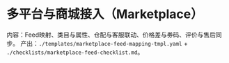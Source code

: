 # 多平台与商城接入（Marketplace）

内容：Feed映射、类目与属性、仓配与客服联动、价格差与券码、评价与售后同步。
产出：`./templates/marketplace-feed-mapping-tmpl.yaml` + `./checklists/marketplace-feed-checklist.md`。

